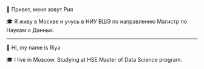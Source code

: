👋 Привет, меня зовут Рия

🎓 Я живу в Москве и учусь в НИУ ВШЭ по направлению Магистр по Наукам о Данных. 



---------
👋 Hi, my name is Riya

🎓 I live in Moscow. Studying at HSE Master of Data Science program.


